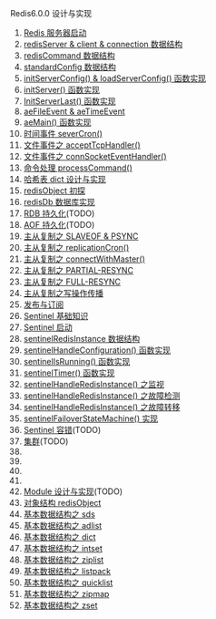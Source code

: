 Redis6.0.0 设计与实现
1. [Redis 服务器启动](./redis-server-start.md)
1. [redisServer & client & connection 数据结构](./redisServer.md)
1. [redisCommand 数据结构](./redisComand.md)
1. [standardConfig 数据结构](./standardConfig.md)
1. [initServerConfig() & loadServerConfig() 函数实现](./initServerConfig.md)
1. [initServer() 函数实现](./initServer.md)
1. [InitServerLast() 函数实现](./InitServerLast.md)
1. [aeFileEvent & aeTimeEvent](./event.md)
1. [aeMain() 函数实现](./aeMain.md)
1. [时间事件 severCron()](./time-event-severCron.md)
1. [文件事件之 acceptTcpHandler()](./acceptTcpHandler.md)
1. [文件事件之 connSocketEventHandler()](./connSocketEventHandler.md)
1. [命令处理 processCommand()](./processCommand.md)
1. [哈希表 dict 设计与实现](./dict.md)
1. [redisObject 初探](./redisObject-basic.md)
1. [redisDb 数据库实现](./redisDb.md)
1. [RDB 持久化](./.md)(TODO)
1. [AOF 持久化](./.md)(TODO)
1. [主从复制之 SLAVEOF & PSYNC](./replication-slaveof-psync.md)
1. [主从复制之 replicationCron()](./replicationCron.md)
1. [主从复制之 connectWithMaster()](./connectWithMaster.md)
1. [主从复制之 PARTIAL-RESYNC](./partial-resync.md)
1. [主从复制之 FULL-RESYNC](./full-resync.md)
1. [主从复制之写操作传播](./write-propagate.md)
1. [发布与订阅](./pubsub.md)
1. [Sentinel 基础知识](./sentinel-basic.md)
1. [Sentinel 启动](./sentinel-start.md)
1. [sentinelRedisInstance 数据结构](./sentinelRedisInstance.md)
1. [sentinelHandleConfiguration() 函数实现](./sentinelHandleConfiguration.md)
1. [sentinelIsRunning() 函数实现](./sentinelIsRunning.md)
1. [sentinelTimer() 函数实现](./sentinelTimer.md)
1. [sentinelHandleRedisInstance() 之监视](./sentinelHandleRedisInstance-monitoring.md)
1. [sentinelHandleRedisInstance() 之故障检测](./sentinelHandleRedisInstance-acting.md)
1. [sentinelHandleRedisInstance() 之故障转移](./sentinelHandleRedisInstance-acting2.md)
1. [sentinelFailoverStateMachine() 实现](./sentinelFailoverStateMachine-impl.md)
1. [Sentinel 容错](./.md)(TODO)
1. [集群](./.md)(TODO)
1. [](./.md)
1. [](./.md)
1. [](./.md)
1. [](./.md)
1. [Module 设计与实现](./module.md)(TODO)
1. [对象结构 redisObject](./redisObject.md)
1. [基本数据结构之 sds](./sds.md)
1. [基本数据结构之 adlist](./adlist.md)
1. [基本数据结构之 dict](./dict.md)
1. [基本数据结构之 intset](./intset.md)
1. [基本数据结构之 ziplist](./ziplist.md)
1. [基本数据结构之 listpack](./listpack.md)
1. [基本数据结构之 quicklist](./quicklist.md)
1. [基本数据结构之 zipmap](./zipmap.md)
1. [基本数据结构之 zset](./zset.md)